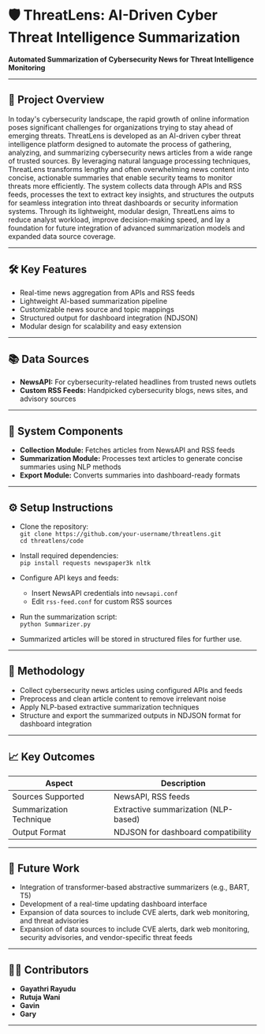 # 🛡️ ThreatLens: AI-Driven Cyber Threat Intelligence Summarization
**Automated Summarization of Cybersecurity News for Threat Intelligence Monitoring**

---

## 📌 Project Overview

In today's cybersecurity landscape, the rapid growth of online information poses significant challenges for organizations trying to stay ahead of emerging threats. ThreatLens is developed as an AI-driven cyber threat intelligence platform designed to automate the process of gathering, analyzing, and summarizing cybersecurity news articles from a wide range of trusted sources. By leveraging natural language processing techniques, ThreatLens transforms lengthy and often overwhelming news content into concise, actionable summaries that enable security teams to monitor threats more efficiently. The system collects data through APIs and RSS feeds, processes the text to extract key insights, and structures the outputs for seamless integration into threat dashboards or security information systems. Through its lightweight, modular design, ThreatLens aims to reduce analyst workload, improve decision-making speed, and lay a foundation for future integration of advanced summarization models and expanded data source coverage.

---

## 🛠️ Key Features

- Real-time news aggregation from APIs and RSS feeds
- Lightweight AI-based summarization pipeline
- Customizable news source and topic mappings
- Structured output for dashboard integration (NDJSON)
- Modular design for scalability and easy extension

---

## 📚 Data Sources

- **NewsAPI:** For cybersecurity-related headlines from trusted news outlets
- **Custom RSS Feeds:** Handpicked cybersecurity blogs, news sites, and advisory sources

---

## 🧩 System Components

- **Collection Module:** Fetches articles from NewsAPI and RSS feeds
- **Summarization Module:** Processes text articles to generate concise summaries using NLP methods
- **Export Module:** Converts summaries into dashboard-ready formats

---

## ⚙️ Setup Instructions

- Clone the repository:  
  `git clone https://github.com/your-username/threatlens.git`  
  `cd threatlens/code`

- Install required dependencies:  
  `pip install requests newspaper3k nltk`

- Configure API keys and feeds:  
  - Insert NewsAPI credentials into `newsapi.conf`
  - Edit `rss-feed.conf` for custom RSS sources

- Run the summarization script:  
  `python Summarizer.py`

- Summarized articles will be stored in structured files for further use.

---

## 🔬 Methodology

- Collect cybersecurity news articles using configured APIs and feeds
- Preprocess and clean article content to remove irrelevant noise
- Apply NLP-based extractive summarization techniques
- Structure and export the summarized outputs in NDJSON format for dashboard integration

---

## 📈 Key Outcomes

| Aspect                 | Description |
|-------------------------|-------------|
| Sources Supported       | NewsAPI, RSS feeds |
| Summarization Technique | Extractive summarization (NLP-based) |
| Output Format           | NDJSON for dashboard compatibility |

---

## 🚀 Future Work

- Integration of transformer-based abstractive summarizers (e.g., BART, T5)
- Development of a real-time updating dashboard interface
- Expansion of data sources to include CVE alerts, dark web monitoring, and threat advisories
- Expansion of data sources to include CVE alerts, dark web monitoring, security advisories, and vendor-specific threat feeds
---

## 👩‍💻 Contributors

- **Gayathri Rayudu** 
- **Rutuja Wani** 
- **Gavin** 
- **Gary** 

---
